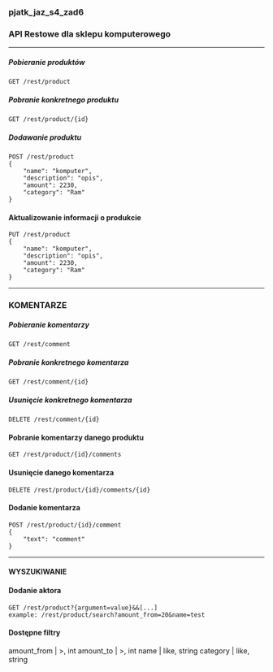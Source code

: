 ### pjatk_jaz_s4_zad6
### API Restowe dla sklepu komputerowego

---

##### Pobieranie produktów
```GET /rest/product```

##### Pobranie konkretnego produktu
```GET /rest/product/{id}```

##### Dodawanie produktu
```
POST /rest/product
{
	"name": "komputer",
	"description": "opis",
	"amount": 2230,
	"category": "Ram"
}
```

#### Aktualizowanie informacji o produkcie
```
PUT /rest/product
{
	"name": "komputer",
	"description": "opis",
	"amount": 2230,
	"category": "Ram"
}
```

---

### KOMENTARZE

##### Pobieranie komentarzy
```GET /rest/comment```

##### Pobranie konkretnego komentarza
```GET /rest/comment/{id}```

##### Usunięcie konkretnego komentarza
```DELETE /rest/comment/{id}```

#### Pobranie komentarzy danego produktu
``` GET /rest/product/{id}/comments ```

#### Usunięcie danego komentarza
``` DELETE /rest/product/{id}/comments/{id} ```

#### Dodanie komentarza
``` 
POST /rest/product/{id}/comment
{
	"text": "comment"
}
```

---

#### WYSZUKIWANIE

#### Dodanie aktora
```
GET /rest/product?{argument=value}&&[...]
example: /rest/product/search?amount_from=20&name=test
```

#### Dostępne filtry
amount_from | >, int
amount_to | >, int
name | like, string
category | like, string


